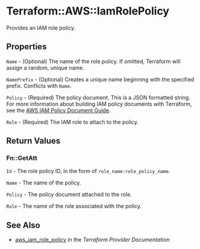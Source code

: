 # Terraform::AWS::IamRolePolicy

Provides an IAM role policy.

## Properties

`Name` - (Optional) The name of the role policy. If omitted, Terraform will assign a random, unique name.

`NamePrefix` - (Optional) Creates a unique name beginning with the specified prefix. Conflicts with `Name`.

`Policy` - (Required) The policy document. This is a JSON formatted string. For more information about building IAM policy documents with Terraform, see the [AWS IAM Policy Document Guide](/docs/providers/aws/guides/iam-policy-documents.html).

`Role` - (Required) The IAM role to attach to the policy.


## Return Values

### Fn::GetAtt

`Id` - The role policy ID, in the form of `role_name:role_policy_name`.

`Name` - The name of the policy.

`Policy` - The policy document attached to the role.

`Role` - The name of the role associated with the policy.

## See Also

* [aws_iam_role_policy](https://www.terraform.io/docs/providers/aws/r/iam_role_policy.html) in the _Terraform Provider Documentation_